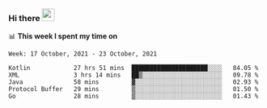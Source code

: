 ### Hi there <a href="https://www.gautamkrishnar.com/"><img src="https://media.giphy.com/media/hvRJCLFzcasrR4ia7z/giphy.gif" width="25px"></a>

📊 **This week I spent my time on**

<!--START_SECTION:waka-->
```text
Week: 17 October, 2021 - 23 October, 2021

Kotlin            27 hrs 51 mins  █████████████████████░░░░   84.05 % 
XML               3 hrs 14 mins   ██▒░░░░░░░░░░░░░░░░░░░░░░   09.78 % 
Java              58 mins         ▓░░░░░░░░░░░░░░░░░░░░░░░░   02.93 % 
Protocol Buffer   29 mins         ▒░░░░░░░░░░░░░░░░░░░░░░░░   01.50 % 
Go                28 mins         ▒░░░░░░░░░░░░░░░░░░░░░░░░   01.43 % 
```
<!--END_SECTION:waka-->
